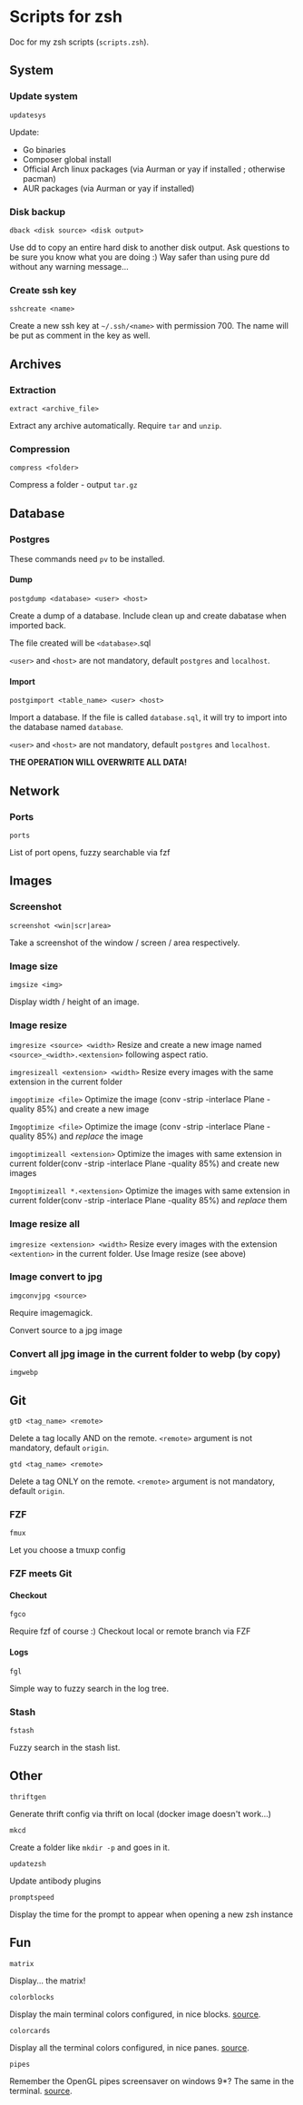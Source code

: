 # Scripts for zsh

Doc for my zsh scripts (`scripts.zsh`).

## System

### Update system

`updatesys`

Update:
* Go binaries
* Composer global install
* Official Arch linux packages (via Aurman or yay if installed ; otherwise pacman)
* AUR packages (via Aurman or yay if installed)

### Disk backup

`dback <disk source> <disk output>`

Use dd to copy an entire hard disk to another disk output. Ask questions to be sure you know what you are doing :)
Way safer than using pure dd without any warning message...

### Create ssh key

`sshcreate <name>`

Create a new ssh key at `~/.ssh/<name>` with permission 700.
The name will be put as comment in the key as well.

## Archives

### Extraction

`extract <archive_file>`

Extract any archive automatically. Require `tar` and `unzip`.

### Compression
`compress <folder>`

Compress a folder - output `tar.gz`

## Database

### Postgres

These commands need `pv` to be installed.

#### Dump
`postgdump <database> <user> <host>`

Create a dump of a database. Include clean up and create dabatase when imported back.

The file created will be `<database>`.sql

`<user>` and `<host>` are not mandatory, default `postgres` and `localhost`.

#### Import 
`postgimport <table_name> <user> <host>`

Import a database. If the file is called `database.sql`, it will try to import into the database named `database`.

`<user>` and `<host>` are not mandatory, default `postgres` and `localhost`.

**THE OPERATION WILL OVERWRITE ALL DATA!**

## Network

### Ports

`ports`

List of port opens, fuzzy searchable via fzf

## Images

### Screenshot 

`screenshot <win|scr|area>`

Take a screenshot of the window / screen / area respectively.

### Image size

`imgsize <img>`

Display width / height of an image.

### Image resize 

`imgresize <source> <width>`
Resize and create a new image named `<source>_<width>.<extension>` following aspect ratio.

`imgresizeall <extension> <width>`
Resize every images with the same extension in the current folder

`imgoptimize <file>`
Optimize the image (conv -strip -interlace Plane -quality 85%) and create a new image

`Imgoptimize <file>`
Optimize the image (conv -strip -interlace Plane -quality 85%) and *replace* the image

`imgoptimizeall <extension>`
Optimize the images with same extension in current folder(conv -strip -interlace Plane -quality 85%) and create new images

`Imgoptimizeall *.<extension>`
Optimize the images with same extension in current folder(conv -strip -interlace Plane -quality 85%) and *replace* them


### Image resize all

`imgresize <extension> <width>`
Resize every images with the extension `<extention>` in the current folder.
Use Image resize (see above)

### Image convert to jpg

`imgconvjpg <source>`

Require imagemagick.

Convert source to a jpg image

### Convert all jpg image in the current folder to webp (by copy)

`imgwebp`

## Git 

`gtD <tag_name> <remote>`

Delete a tag locally AND on the remote. `<remote>` argument is not mandatory, default `origin`.

`gtd <tag_name> <remote>`

Delete a tag ONLY on the remote. `<remote>` argument is not mandatory, default `origin`.

### FZF 

`fmux`

Let you choose a tmuxp config

### FZF meets Git

#### Checkout 

`fgco`

Require fzf of course :)
Checkout local or remote branch via FZF

#### Logs

`fgl`

Simple way to fuzzy search in the log tree.

### Stash

`fstash`

Fuzzy search in the stash list. 

## Other

`thriftgen`

Generate thrift config via thrift on local (docker image doesn't work...)

`mkcd`

Create a folder like `mkdir -p` and goes in it.

`updatezsh`

Update antibody plugins 

`promptspeed`

Display the time for the prompt to appear when opening a new zsh instance

## Fun

`matrix`

Display... the matrix!

`colorblocks` 

Display the main terminal colors configured, in nice blocks. [source](https://github.com/iiPlasma/dots/blob/master/bin/bin/colorblocks).

`colorcards` 

Display all the terminal colors configured, in nice panes. [source](https://github.com/iiPlasma/dots/blob/master/bin/bin/colorcards).

`pipes` 

Remember the OpenGL pipes screensaver on windows 9*? The same in the terminal. [source](https://github.com/iiPlasma/dots/blob/master/bin/bin/pipes).


